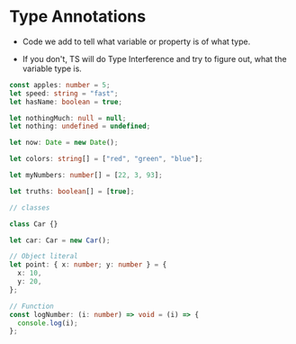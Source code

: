 # Type Annotations

- Code we add to tell what variable or property is of what type.

- If you don't, TS will do Type Interference and try to figure out, what the variable type is.

```ts
const apples: number = 5;
let speed: string = "fast";
let hasName: boolean = true;

let nothingMuch: null = null;
let nothing: undefined = undefined;

let now: Date = new Date();

let colors: string[] = ["red", "green", "blue"];

let myNumbers: number[] = [22, 3, 93];

let truths: boolean[] = [true];

// classes

class Car {}

let car: Car = new Car();

// Object literal
let point: { x: number; y: number } = {
  x: 10,
  y: 20,
};

// Function
const logNumber: (i: number) => void = (i) => {
  console.log(i);
};
```
